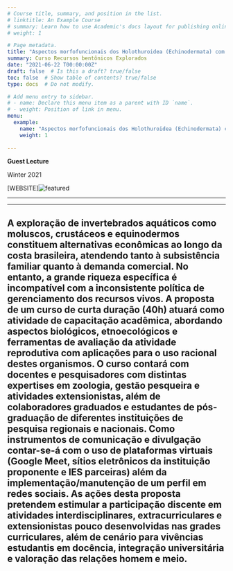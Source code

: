 ```yaml
---
# Course title, summary, and position in the list.
# linktitle: An Example Course
# summary: Learn how to use Academic's docs layout for publishing online courses, software documentation, and tutorials.
# weight: 1

# Page metadata.
title: "Aspectos morfofuncionais dos Holothuroidea (Echinodermata) com ênfase em reprodução"
summary: Curso Recursos bentônicos Explorados
date: "2021-06-22 T00:00:00Z"
draft: false  # Is this a draft? true/false
toc: false  # Show table of contents? true/false
type: docs  # Do not modify.

# Add menu entry to sidebar.
# - name: Declare this menu item as a parent with ID `name`.
# - weight: Position of link in menu.
menu:
  example:
    name: "Aspectos morfofuncionais dos Holothuroidea (Echinodermata) com ênfase em reprodução"
    weight: 1
    
---
```


**Guest Lecture**

Winter 2021

[WEBSITE]![featured](https://user-images.githubusercontent.com/83780390/123008108-af9d3900-d390-11eb-8a22-955fac254dc6.png)


---

---
A exploração de invertebrados aquáticos como moluscos, crustáceos e equinodermos constituem alternativas econômicas ao longo da costa brasileira, atendendo tanto à subsistência familiar quanto à demanda comercial. No entanto, a grande riqueza específica é incompatível com a inconsistente política de gerenciamento dos recursos vivos. A proposta de um curso de curta duração (40h) atuará como atividade de capacitação acadêmica, abordando aspectos biológicos, etnoecológicos e ferramentas de avaliação da atividade reprodutiva com aplicações para o uso racional destes organismos. O curso contará com docentes e pesquisadores com distintas expertises em zoologia, gestão pesqueira e atividades extensionistas, além de colaboradores graduados e estudantes de pós-graduação de diferentes instituições de pesquisa regionais e nacionais. Como instrumentos de comunicação e divulgação contar-se-á com o uso de plataformas virtuais (Google Meet, sítios eletrônicos da instituição proponente e IES parceiras) além da implementação/manutenção de um perfil em redes sociais. As ações desta proposta pretendem estimular a participação discente em atividades interdisciplinares, extracurriculares e extensionistas pouco desenvolvidas nas grades curriculares, além de cenário para vivências estudantis em docência, integração universitária e valoração das relações homem e meio.
---
